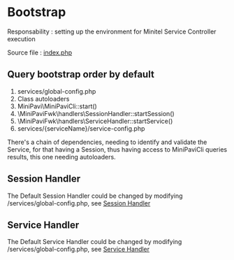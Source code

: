 # Bootstrap

Responsability : setting up the environment for Minitel Service Controller execution

Source file : [index.php](../../index.php)


## Query bootstrap order by default
1. services/global-config.php
2. Class autoloaders
3. MiniPavi\MiniPaviCli::start()
4. \MiniPaviFwk\handlers\SessionHandler::startSession()
5. \MiniPaviFwk\handlers\ServiceHandler::startService()
6. services/{serviceName}/service-config.php

There's a chain of dependencies, needing to identify and validate the Service, for that having a Session, thus having access to MiniPaviCli queries results, this one needing autoloaders.


## Session Handler
The Default Session Handler could be changed by modifying /services/global-config.php, see [Session Handler](./Session-handler.md)


## Service Handler
The Default Service Handler could be changed by modifying /services/global-config.php, see [Service Handler](./Service-handler.md)

